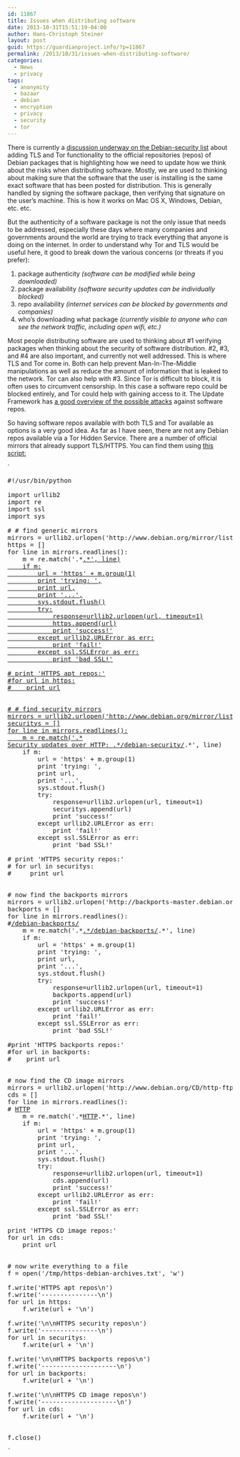 ```yaml
---
id: 11867
title: Issues when distributing software
date: 2013-10-31T15:51:19-04:00
author: Hans-Christoph Steiner
layout: post
guid: https://guardianproject.info/?p=11867
permalink: /2013/10/31/issues-when-distributing-software/
categories:
  - News
  - privacy
tags:
  - anonymity
  - bazaar
  - debian
  - encryption
  - privacy
  - security
  - tor
---
```

There is currently a <a href="http://lists.debian.org/debian-security/2013/10/msg00027.html" target="_blank">discussion underway on the Debian-security list</a> about adding TLS and Tor functionality to the official repositories (repos) of Debian packages that is highlighting how we need to update how we think about the risks when distributing software. Mostly, we are used to thinking about making sure that the software that the user is installing is the same exact software that has been posted for distribution. This is generally handled by signing the software package, then verifying that signature on the user&#8217;s machine. This is how it works on Mac OS X, Windows, Debian, etc. etc.

But the authenticity of a software package is not the only issue that needs to be addressed, especially these days where many companies and governments around the world are trying to track everything that anyone is doing on the internet. In order to understand why Tor and TLS would be useful here, it good to break down the various concerns (or threats if you prefer):

  1. package authenticity _(software can be modified while being downloaded)_
  2. package availability _(software security updates can be individually blocked)_
  3. repo availability _(internet services can be blocked by governments and companies)_
  4. who&#8217;s downloading what package _(currently visible to anyone who can see the network traffic, including open wifi, etc.)_

Most people distributing software are used to thinking about #1 verifying packages when thinking about the security of software distribution. #2, #3, and #4 are also important, and currently not well addressed. This is where TLS and Tor come in. Both can help prevent Man-In-The-Middle manipulations as well as reduce the amount of information that is leaked to the network. Tor can also help with #3. Since Tor is difficult to block, it is often uses to circumvent censorship. In this case a software repo could be blocked entirely, and Tor could help with gaining access to it. The Update Framework has <a href="https://github.com/theupdateframework/tuf/blob/develop/README.md" title="TUF: The Update Framework -  Security" target="_blank">a good overview of the possible attacks</a> against software repos.

So having software repos available with both TLS and Tor available as options is a very good idea. As far as I have seen, there are not any Debian repos available via a Tor Hidden Service. There are a number of official mirrors that already support TLS/HTTPS. You can find them using <a href="https://gist.github.com/eighthave/7285154" title="the script in a gist paste" target="_blank">this script:</a>

`</p>
<pre>
#!/usr/bin/python

import urllib2
import re
import ssl
import sys

# # find generic mirrors
mirrors = urllib2.urlopen('http://www.debian.org/mirror/list')
https = []
for line in mirrors.readlines():
    m = re.match('.*<td valign="top"><a rel="nofollow" href="http(.*)">.*', line)
    if m:
        url = 'https' + m.group(1)
        print 'trying: ',
        print url,
        print '...',
        sys.stdout.flush()
        try:
            response=urllib2.urlopen(url, timeout=1)
            https.append(url)
            print 'success!'
        except urllib2.URLError as err:
            print 'fail!'
        except ssl.SSLError as err:
            print 'bad SSL!'

# print 'HTTPS apt repos:'
#for url in https:
#    print url


# # find security mirrors
mirrors = urllib2.urlopen('http://www.debian.org/mirror/list-full')
securitys = []
for line in mirrors.readlines():
    m = re.match('.*</tt><br>Security updates over HTTP: <tt><a rel="nofollow" href="http(.*)">.*/debian-security/</a>.*', line)
    if m:
        url = 'https' + m.group(1)
        print 'trying: ',
        print url,
        print '...',
        sys.stdout.flush()
        try:
            response=urllib2.urlopen(url, timeout=1)
            securitys.append(url)
            print 'success!'
        except urllib2.URLError as err:
            print 'fail!'
        except ssl.SSLError as err:
            print 'bad SSL!'

# print 'HTTPS security repos:'
# for url in securitys:
#     print url


# now find the backports mirrors
mirrors = urllib2.urlopen('http://backports-master.debian.org/Mirrors/')
backports = []
for line in mirrors.readlines():
#<td><a href="http://be.mirror.eurid.eu/debian-backports/">/debian-backports/</a>
    m = re.match('.*<td><a href="http(.*)">.*/debian-backports/</a>.*', line)
    if m:
        url = 'https' + m.group(1)
        print 'trying: ',
        print url,
        print '...',
        sys.stdout.flush()
        try:
            response=urllib2.urlopen(url, timeout=1)
            backports.append(url)
            print 'success!'
        except urllib2.URLError as err:
            print 'fail!'
        except ssl.SSLError as err:
            print 'bad SSL!'

#print 'HTTPS backports repos:'
#for url in backports:
#    print url


# now find the CD image mirrors
mirrors = urllib2.urlopen('http://www.debian.org/CD/http-ftp/')
cds = []
for line in mirrors.readlines():
# <a rel="nofollow" href="http://mirror.easyspeedy.com/debian-cd/">HTTP</a></li>
    m = re.match('.*<a rel="nofollow" href="http(:.*)">HTTP</a></li>.*', line)
    if m:
        url = 'https' + m.group(1)
        print 'trying: ',
        print url,
        print '...',
        sys.stdout.flush()
        try:
            response=urllib2.urlopen(url, timeout=1)
            cds.append(url)
            print 'success!'
        except urllib2.URLError as err:
            print 'fail!'
        except ssl.SSLError as err:
            print 'bad SSL!'

print 'HTTPS CD image repos:'
for url in cds:
    print url


# now write everything to a file
f = open('/tmp/https-debian-archives.txt', 'w')

f.write('HTTPS apt repos\n')
f.write('---------------\n')
for url in https:
    f.write(url + '\n')

f.write('\n\nHTTPS security repos\n')
f.write('---------------\n')
for url in securitys:
    f.write(url + '\n')

f.write('\n\nHTTPS backports repos\n')
f.write('--------------------\n')
for url in backports:
    f.write(url + '\n')

f.write('\n\nHTTPS CD image repos\n')
f.write('--------------------\n')
for url in cds:
    f.write(url + '\n')


f.close()
</pre>
<p>`
